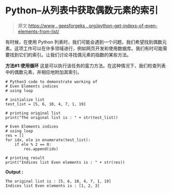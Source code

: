 # Python–从列表中获取偶数元素的索引

> 原文:[https://www . geesforgeks . org/python-get-indexs-of-even-elements-from-list/](https://www.geeksforgeeks.org/python-get-indices-of-even-elements-from-list/)

有时候，在使用 Python 列表时，我们可能会遇到一个问题，我们希望找到偶数元素。这项工作可以在许多领域进行，例如网页开发和使用数据库。我们有时可能需要找到它们的索引。让我们讨论寻找偶元素的指数的某些方法。

**方法#1:使用循环**
这是可以执行该任务的蛮力方法。在这种情况下，我们检查列表中的偶数元素，并相应地附加其索引。

```
# Python3 code to demonstrate working of
# Even Elements indices
# using loop

# initialize list
test_list = [5, 6, 10, 4, 7, 1, 19]

# printing original list
print("The original list is : " + str(test_list))

# Even Elements indices
# using loop
res = []
for idx, ele in enumerate(test_list):
    if ele % 2 == 0:
        res.append(idx)

# printing result
print("Indices list Even elements is : " + str(res))
```

**Output :**

```
The original list is : [5, 6, 10, 4, 7, 1, 19]
Indices list Even elements is : [1, 2, 3]

```